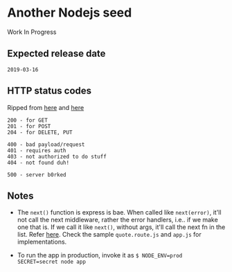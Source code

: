 # Another Nodejs seed

Work In Progress

## Expected release date

`2019-03-16`

## HTTP status codes

Ripped from [here](https://restfulapi.net/http-status-codes/) and [here](https://www.restapitutorial.com/httpstatuscodes.html)

```
200 - for GET
201 - for POST
204 - for DELETE, PUT

400 - bad payload/request
401 - requires auth
403 - not authorized to do stuff
404 - not found duh!

500 - server b0rked
```

## Notes

- The `next()` function is express is bae. When called like `next(error)`, it'll not call the next middleware, rather the error handlers,
  i.e.. if we make one that is. If we call it like `next()`, without args, it'll call the next fn in the list. Refer [here](http://expressjs.com/en/guide/error-handling.html). Check the sample `quote.route.js` and `app.js` for implementations.

- To run the app in production, invoke it as `$ NODE_ENV=prod SECRET=secret node app`
